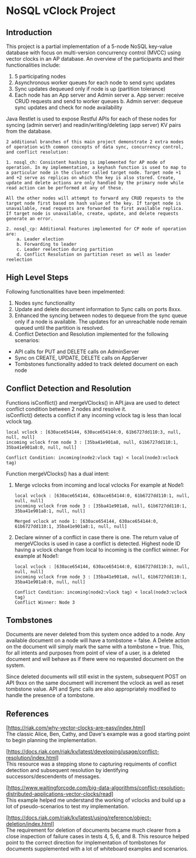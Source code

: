 # NoSQL vClock Project

## Introduction 
This project is a partial implementation of a 5-node NoSQL key-value database with focus on multi-version concurrency control (MVCC) using vector clocks in an AP database. An overview of the participants and their functionalities include: 
1. 5 participating nodes
2. Asynchronous worker queues for each node to send sync updates
3. Sync updates dequeued only if node is up (partition tolerance) 
5. Each node has an App server and Admin server
   a. App server: receive CRUD requests and send to worker queues
   b. Admin server: dequeue sync updates and check for node availability
	
Java Restlet is used to expose Restful APIs for each of these nodes for syncing (admin server) and readin/writing/deleting (app server) KV pairs from the database.
```
2 additional branches of this main project demonstrate 2 extra modes of operation with common concepts of data sync, concurrency control, and conflict resolution:

1. nosql_ch: Consistent hashing is implemented for AP mode of operation. In my implementation, a keyhash function is used to map to a particular node in the cluster called target node. Target node +1 and +2 serve as replicas on which the key is also stored. Create, update and delete actions are only handled by the primary node while read action can be performed at any of these.

All the other nodes will attempt to forward any CRUD requests to the target node first based on hash value of the key. If target node is unavailable, read requests are forwarded to first available replica. If target node is unavailable, create, update, and delete requests generate an error.

2. nosql_cp: Additional Features implemented for CP mode of operation are: 
	a. Leader election
	b. Forwarding to leader
	c. Leader reelection during partition
	d. Conflict Resolution on partition reset as well as leader reelection
```

## High Level Steps
Following functionalities have been impelmented:

1. Nodes sync functionality
2. Update and delete document information to Sync calls on ports 8xxx.
3. Enhanced the syncing between nodes to dequeue from the sync queue only if a node is available. The updates for an unreachable node remain queued until the partition is resolved.
4. Conflict Detection and Resolution implemented for the following scenarios:
  * API calls for PUT and DELETE calls on AdminServer
  * Sync on CREATE, UPDATE, DELETE calls on AppServer
  * Tombstones functionality added to track deleted document on each node


## Conflict Detection and Resolution
Functions isConflict() and mergeVClocks() in API.java are used to detect conflict condition between 2 nodes and resolve it. </br> 
isConflict() detects a conflict if any incoming vclock tag is less than local vclock tag. </br>
```
local vclock : [630ace654144, 630ace654144:0, 61b6727dd110:3, null, null, null]
incoming vclock from node 3 : [35ba41e901a8, null, 61b6727dd110:1, 35ba41e901a8:0, null, null]

Conflict Condition: incoming(node2:vlock tag) < local(node3:vclock tag)
```


Function mergeVClocks() has a dual intent:
1. Merge vclocks from incoming and local vclocks 
   For example at Node1:
   ```
   local vclock : [630ace654144, 630ace654144:0, 61b6727dd110:1, null, null, null]
   incoming vclock from node 3 : [35ba41e901a8, null, 61b6727dd110:1, 35ba41e901a8:1, null, null]
   
   Merged vclock at node 1: [630ace654144, 630ace654144:0, 61b6727dd110:1, 35ba41e901a8:1, null, null]
   ```
   
2. Declare winner of a conflict in case there is one. The return value of mergeVClocks is used in case a conflict is detected. Highest node ID having a vclock change from local to incoming is the conflict winner.
   For example at Node1:
   ```
   local vclock : [630ace654144, 630ace654144:0, 61b6727dd110:3, null, null, null]
   incoming vclock from node 3 : [35ba41e901a8, null, 61b6727dd110:1, 35ba41e901a8:0, null, null]

   Conflict Condition: incoming(node2:vlock tag) < local(node3:vclock tag)
   Conflict Winner: Node 3
   ```
  
## Tombstones
Documents are never deleted from this system once added to a node. Any available document on a node will have a tombstone = false. A Delete action on the document will simply mark the same with a tombstone = true. This, for all intents and purposes from point of view of a user, is a deleted document and will behave as if there were no requested document on the system.

Since deleted documents will still exist in the system, subsequent POST on API 9xxx on the same document will increment the vclock as well as reset tombstone value. API and Sync calls are also appropriately modified to handle the presence of a tombstone.

## References

[https://riak.com/why-vector-clocks-are-easy/index.html] </br>
The classic Alice, Ben, Cathy, and Dave's example was a good starting point to begin planning the implementation.

[https://docs.riak.com/riak/kv/latest/developing/usage/conflict-resolution/index.html] </br>
This resource was a stepping stone to capturing requiments of conflict detection and subsequent resolution by identifying successors/descendents of messages.

[https://www.waitingforcode.com/big-data-algorithms/conflict-resolution-distributed-applications-vector-clocks/read] </br>
This example helped me understand the working of vclocks and build up a lot of pseudo-scenarios to test my implementation.

[https://docs.riak.com/riak/kv/latest/using/reference/object-deletion/index.html] </br>
The requirement for deletion of documents became much clearer from a close inspection of failure cases in tests 4, 5, 6, and 8. This resource helped point to the correct direction for implementation of tombstones for documents supplemented with a lot of whiteboard examples and scenarios.



